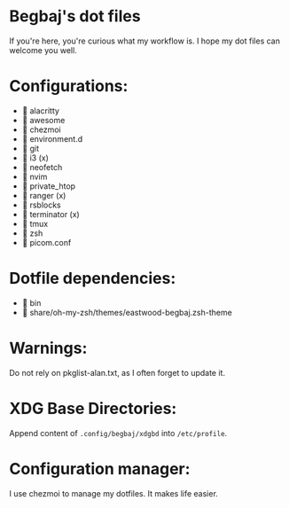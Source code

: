# Begbaj's dot files
If you're here, you're curious what my workflow is.
I hope my dot files can welcome you well.

# Configurations:
-  alacritty
-  awesome
-  chezmoi
-  environment.d
-  git
-  i3 (x)
-  neofetch
-  nvim
-  private_htop
-  ranger (x)
-  rsblocks
-  terminator (x)
-  tmux
-  zsh
-  picom.conf

# Dotfile dependencies:
-  bin
-  share/oh-my-zsh/themes/eastwood-begbaj.zsh-theme

# Warnings:
Do not rely on pkglist-alan.txt, as I often forget to update it.

# XDG Base Directories:
Append content of `.config/begbaj/xdgbd` into `/etc/profile`.

# Configuration manager:
I use chezmoi to manage my dotfiles. It makes life easier.
